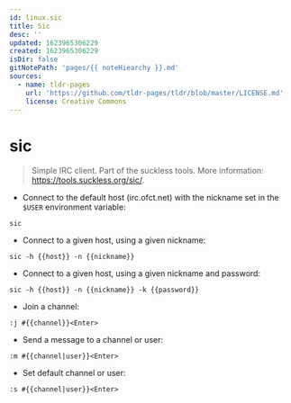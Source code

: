 ```yaml
---
id: linux.sic
title: Sic
desc: ''
updated: 1623965306229
created: 1623965306229
isDir: false
gitNotePath: 'pages/{{ noteHiearchy }}.md'
sources:
  - name: tldr-pages
    url: 'https://github.com/tldr-pages/tldr/blob/master/LICENSE.md'
    license: Creative Commons
---
```

# sic

> Simple IRC client.
> Part of the suckless tools.
> More information: <https://tools.suckless.org/sic/>.

- Connect to the default host (irc.ofct.net) with the nickname set in the `$USER` environment variable:

`sic`

- Connect to a given host, using a given nickname:

`sic -h {{host}} -n {{nickname}}`

- Connect to a given host, using a given nickname and password:

`sic -h {{host}} -n {{nickname}} -k {{password}}`

- Join a channel:

`:j #{{channel}}<Enter>`

- Send a message to a channel or user:

`:m #{{channel|user}}<Enter>`

- Set default channel or user:

`:s #{{channel|user}}<Enter>`

